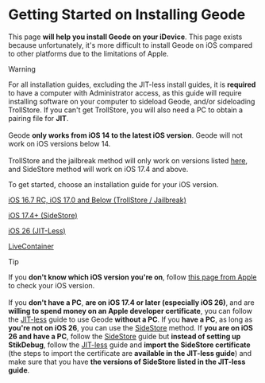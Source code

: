 # Getting Started on Installing Geode
This page **will help you install Geode on your iDevice**. This page exists because unfortunately, it's more difficult to install Geode on iOS compared to other platforms due to the limitations of Apple.

> [!WARNING]
> For all installation guides, excluding the JIT-less install guides, it is **required** to have a computer with Administrator access, as this guide will require installing software on your computer to sideload Geode, and/or sideloading TrollStore. If you can't get TrollStore, you will also need a PC to obtain a pairing file for **JIT**. \
> \
> Geode **only works from iOS 14 to the latest iOS version**. Geode will not work on iOS versions below 14. \
> \
> TrollStore and the jailbreak method will only work on versions listed [here](https://ios.cfw.guide/installing-trollstore/), and SideStore method will work on iOS 17.4 and above.

To get started, choose an installation guide for your iOS version.

[iOS 16.7 RC, iOS 17.0 and Below (TrollStore / Jailbreak)](/OLD-IOS-INSTALL.md)

[iOS 17.4+ (SideStore)](/MODERN-IOS-INSTALL.md)

[iOS 26 (JIT-Less)](/JITLESS-INSTALL-GUIDE.md)

[LiveContainer](/LIVECONTAINER-INSTALL-GUIDE.md)

> [!TIP]
> If you **don't know which iOS version you're on**, follow [this page from Apple](https://support.apple.com/en-us/109065) to check your iOS version.\
> \
> If you **don't have a PC**, **are on iOS 17.4 or later (especially iOS 26)**, and are **willing to spend money on an Apple developer certificate**, you can follow the [JIT-less](/JITLESS-INSTALL-GUIDE.md) guide to use Geode **without a PC**. If you **have a PC**, as long as **you're not on iOS 26**, you can use the [SideStore](/MODERN-IOS-INSTALL.md) method. If **you are on iOS 26 and have a PC**, follow the [SideStore](/MODERN-IOS-INSTALL.md) guide but **instead of setting up StikDebug**, follow the [JIT-less](/JITLESS-INSTALL-GUIDE.md) guide and **import the SideStore certificate** (the steps to import the certificate are **available in the JIT-less guide**) and make sure that you have **the versions of SideStore listed in the JIT-less guide**.
